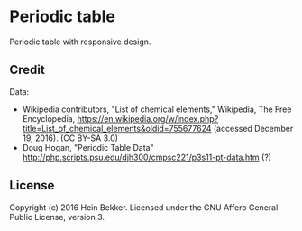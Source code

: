 # Periodic table

Periodic table with responsive design.

## Credit

Data:

* Wikipedia contributors, "List of chemical elements," Wikipedia, The Free Encyclopedia, https://en.wikipedia.org/w/index.php?title=List_of_chemical_elements&oldid=755677624 (accessed December 19, 2016). (CC BY-SA 3.0)
* Doug Hogan, "Periodic Table Data" http://php.scripts.psu.edu/djh300/cmpsc221/p3s11-pt-data.htm (?)

## License

Copyright (c) 2016 Hein Bekker. Licensed under the GNU Affero General Public License, version 3.
